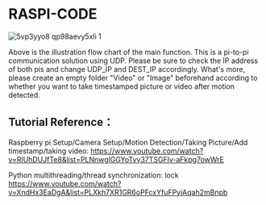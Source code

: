 # RASPI-CODE
![5vp3yyo8 qp98aevy5xli 1](https://user-images.githubusercontent.com/23002083/39365378-f8fb9d7c-49fe-11e8-9e84-49cac8db9c80.png)

Above is the illustration flow chart of the main function. This is a pi-to-pi communication solution using UDP.
Please be sure to check the IP address of both pis and change UDP_IP and DEST_IP accordingly.
What's more, please create an empty folder "Video" or "Image" beforehand according to whether you want to take timestamped picture or video after motion detected.


## Tutorial Reference：
Raspberry pi Setup/Camera Setup/Motion Detection/Taking Picture/Add timestamp/taking video:
https://www.youtube.com/watch?v=RlUhDUJfTe8&list=PLNnwglGGYoTvy37TSGFlv-aFkpg7owWrE

Python multithreading/thread synchronization: lock
https://www.youtube.com/watch?v=XndHx3EaDgA&list=PLXkh7XR1GR6oPFcxYfuFPyiAqah2mBnpb
